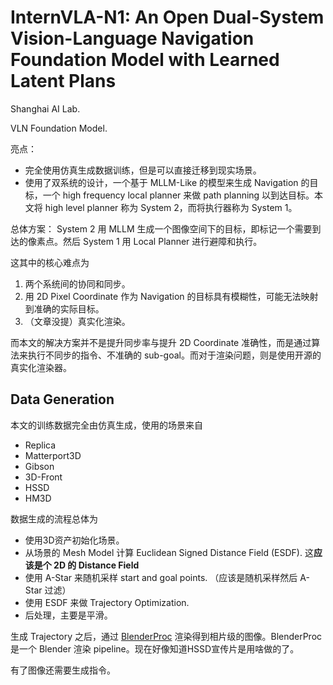 # InternVLA-N1: An Open Dual-System Vision-Language Navigation Foundation Model with Learned Latent Plans

Shanghai AI Lab.

VLN Foundation Model. 

亮点：

- 完全使用仿真生成数据训练，但是可以直接迁移到现实场景。
- 使用了双系统的设计，一个基于 MLLM-Like 的模型来生成 Navigation 的目标，一个 high frequency local planner 来做 path planning 以到达目标。本文将 high level planner 称为 System 2，而将执行器称为 System 1。

总体方案： System 2 用 MLLM 生成一个图像空间下的目标，即标记一个需要到达的像素点。然后 System 1 用 Local Planner 进行避障和执行。

这其中的核心难点为

1. 两个系统间的协同和同步。
2. 用 2D Pixel Coordinate 作为 Navigation 的目标具有模糊性，可能无法映射到准确的实际目标。
3. （文章没提）真实化渲染。

而本文的解决方案并不是提升同步率与提升 2D Coordinate 准确性，而是通过算法来执行不同步的指令、不准确的 sub-goal。而对于渲染问题，则是使用开源的真实化渲染器。

## Data Generation

本文的训练数据完全由仿真生成，使用的场景来自

- Replica
- Matterport3D
- Gibson
- 3D-Front
- HSSD
- HM3D

数据生成的流程总体为

- 使用3D资产初始化场景。
- 从场景的 Mesh Model 计算 Euclidean Signed Distance Field (ESDF). 这**应该是个 2D 的 Distance Field**
- 使用 A-Star 来随机采样 start and goal points. （应该是随机采样然后 A-Star 过滤）
- 使用 ESDF 来做 Trajectory Optimization.
- 后处理，主要是平滑。

生成 Trajectory 之后，通过 [BlenderProc](https://github.com/DLR-RM/BlenderProc) 渲染得到相片级的图像。BlenderProc 是一个 Blender 渲染 pipeline。现在好像知道HSSD宣传片是用啥做的了。

有了图像还需要生成指令。


